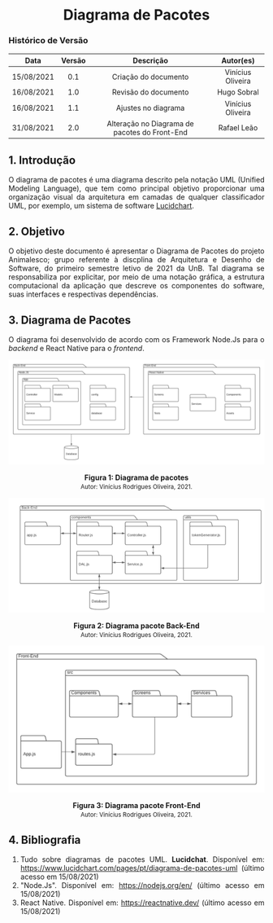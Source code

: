 # <center> Diagrama de Pacotes

### Histórico de Versão

|    Data    | Versão |                   Descrição                   |     Autor(es)     |
| :--------: | :----: | :-------------------------------------------: | :---------------: |
| 15/08/2021 |  0.1   |             Criação do documento              | Vinícius Oliveira |
| 16/08/2021 |  1.0   |             Revisão do documento              |    Hugo Sobral    |
| 16/08/2021 |  1.1   |              Ajustes no diagrama              | Vinícius Oliveira |
| 31/08/2021 |  2.0   | Alteração no Diagrama de pacotes do Front-End |    Rafael Leão    |

<div align="justify">

## 1. Introdução

O diagrama de pacotes é uma diagrama descrito pela notação UML (Unified Modeling Language), que tem como principal objetivo proporcionar uma organização visual da arquitetura em camadas de qualquer classificador UML, por exemplo, um sistema de software [Lucidchart](https://www.lucidchart.com/pages/pt/diagrama-de-pacotes-uml).

## 2. Objetivo

O objetivo deste documento é apresentar o Diagrama de Pacotes do projeto Animalesco; grupo referente à discplina de Arquitetura e Desenho de Software, do primeiro semestre letivo de 2021 da UnB. Tal diagrama se responsabiliza por explicitar, por meio de uma notação gráfica, a estrutura computacional da aplicação que descreve os componentes do software, suas interfaces e respectivas dependências.

## 3. Diagrama de Pacotes

O diagrama foi desenvolvido de acordo com os Framework Node.Js para o _backend_ e React Native para o _frontend_.

<p align='center'>
    <img src='https://raw.githubusercontent.com/UnBArqDsw2021-1/2021.1_G01_Animalesco_docs/main/docs/assets/pages/diagrama-pacote/diagrama-pacote.png'>
    <figcaption align='center'>
        <b>Figura 1: Diagrama de pacotes</b>
        <br>
        <small>Autor: Vinícius Rodrigues Oliveira, 2021.</small>
    </figcaption>
</p>

<p align='center'>
    <img src='https://raw.githubusercontent.com/UnBArqDsw2021-1/2021.1_G01_Animalesco_docs/main/docs/assets/pages/diagrama-pacote/pacote-back.png'>
    <figcaption align='center'>
        <b>Figura 2: Diagrama pacote Back-End</b>
        <br>
        <small>Autor: Vinícius Rodrigues Oliveira, 2021.</small>
    </figcaption>
</p>

<p align='center'>
    <img src='https://raw.githubusercontent.com/UnBArqDsw2021-1/2021.1_G01_Animalesco_docs/main/docs/assets/pages/diagrama-pacote/pacote-front.png'>
    <figcaption align='center'>
        <b>Figura 3: Diagrama pacote Front-End</b>
        <br>
        <small>Autor: Vinícius Rodrigues Oliveira, 2021.</small>
    </figcaption>
</p>

## 4. Bibliografia

1. Tudo sobre diagramas de pacotes UML. **Lucidchat**. Disponível em: https://www.lucidchart.com/pages/pt/diagrama-de-pacotes-uml (último acesso em 15/08/2021)
2. "Node.Js". Disponível em: https://nodejs.org/en/ (último acesso em 15/08/2021)
3. React Native. Disponível em: https://reactnative.dev/ (último acesso em 15/08/2021)

<div>
